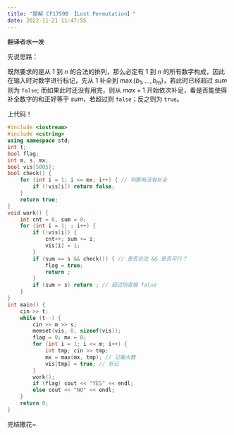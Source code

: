 ```yaml
---
title: "题解 CF1759B 【Lost Permutation】"
date: 2022-11-21 11:47:55
---
```


~~翻译者水一发~~

先说思路：

既然要求的是从 $1$ 到 $n$ 的合法的排列，那么必定有 $1$ 到 $n$ 的所有数字构成，因此在输入时对数字进行标记，先从 $1$ 补全到 $\max\{b_1, ..., b_m\}$，若此时已经超过 $sum$ 则为 `false`; 而如果此时还没有用完，则从 $max + 1$ 开始依次补足，看是否能使得补全数字的和正好等于 $sum$，若超过则 `false`；反之则为 `true`。

上代码！

```cpp
#include <iostream>
#include <cstring>
using namespace std;
int t;
bool flag;
int m, s, mx;
bool vis[5005];
bool check() {
    for (int i = 1; i <= mx; i++) { // 判断有没有补全
        if (!vis[i]) return false;
    }
    return true;
}
void work() {
    int cnt = 0, sum = 0;
    for (int i = 1; ; i++) {
        if (!vis[i]) {
            cnt++; sum += i;
            vis[i] = 1;
        }
        if (sum == s && check()) { // 是否合法 && 是否可行？
            flag = true;
            return ;
        }
        if (sum > s) return ; // 超过则直接 false
    }
}
int main() {
    cin >> t;
    while (t--) {
        cin >> m >> s;
        memset(vis, 0, sizeof(vis));
        flag = 0; mx = 0;
        for (int i = 1; i <= m; i++) {
            int tmp; cin >> tmp;
            mx = max(mx, tmp); // 记最大数
            vis[tmp] = true; // 标记
        }
        work();
        if (flag) cout << "YES" << endl;
        else cout << "NO" << endl;
    }
    return 0;
}
```

完结撒花~